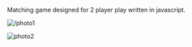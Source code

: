 Matching game designed for 2 player play written in javascript. 

![/photo1](https://user-images.githubusercontent.com/54427603/124047695-bce6a300-d9e2-11eb-9cbe-6ae1218644cd.png)

![photo2](https://user-images.githubusercontent.com/54427603/124047730-d25bcd00-d9e2-11eb-8f61-a883743d12ab.png)

